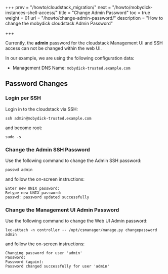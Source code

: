 +++
prev = "/howto/cloudstack_migration/"
next = "/howto/mobydick-instances-shell-access/"
title = "Change Admin Password"
toc = true
weight = 01
url = "/howto/change-admin-password/"
description = "How to change the mobydick cloudstack Admin Password"

+++

Currently, the **admin** password for the cloudstack Management UI and SSH access can not be changed within the web UI.

In our example, we are using the following configuration data:

* Management DNS Name: `mobydick-trusted.example.com`

## Password Changes

### Login per SSH

Login in to the cloudstack via SSH:

```
ssh admin@mobydick-trusted.example.com
```

and become root:

```
sudo -s
```
### Change the Admin SSH Password

Use the following command to change the Admin SSH password:

```
passwd admin

```

and follow the on-screen instructions:
```
Enter new UNIX password:
Retype new UNIX password:
passwd: password updated successfully
```

### Change the Management UI Admin Password

Use the following command to change the Web UI Admin password:

```
lxc-attach -n controller -- /opt/csmanager/manage.py changepassword admin
```
and follow the on-screen instructions:
```
Changing password for user 'admin'
Password:
Password (again):
Password changed successfully for user 'admin'
```
